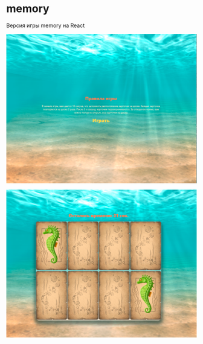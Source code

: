 # memory

Версия игры memory на React

![alt text](./screen1.png "Меню")

![alt text](./screen2.png "Игра")
